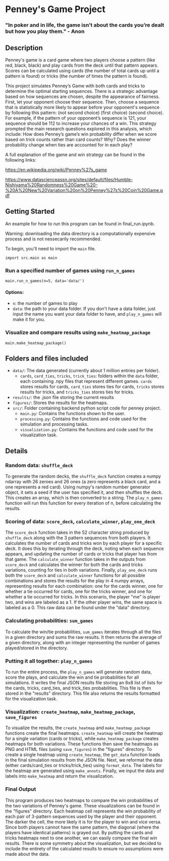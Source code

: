 # Penney's Game Project

###  "In poker and in life, the game isn’t about the cards you’re dealt but how you play them." - Anon

## Description
Penney's game is a card game where two players choose a pattern (like red, black, black) and play cards from the deck until that pattern appears. Scores can be calculated using cards (the number of total cards up until a pattern is found) or tricks (the number of times the pattern is found).

This project simulates Penney’s Game with both cards and tricks to determine the optimal starting sequences. There is a strategic advantage based on how sequences are chosen, despite the appearance of fairness. First, let your opponent choose their sequence. Then, choose a sequence that is statistically more likely to appear before your opponent's sequence by following this pattern: (not second choice) (first choice) (second choice). For example, if the pattern of your opponent’s sequence is 121, your sequence should be 112 to increase your chances of a win. This strategy prompted the main research questions explored in this analysis, which include:
How does Penney’s game’s win probability differ when we score based on trick counts rather than card counts? Why?
Does the winner probability change when ties are accounted for in each play?

A full explanation of the game and win strategy can be found in the following links:

https://en.wikipedia.org/wiki/Penney%27s_game

https://www.datascienceassn.org/sites/default/files/Humble-Nishiyama%20Randomness%20Game%20-%20A%20New%20Variation%20on%20Penney%27s%20Coin%20Game.pdf


## Getting Started

An example for how to run this program can be found in final_run.ipynb.

Warning: downloading the data directory is a computationally expensive process and is not nessecarily recommended.

To begin, you'll need to import the `main` file.
```
import src.main as main
```

### Run a specified number of games using `run_n_games`
```
main.run_n_games(n=5, data='data/')
```
#### Options:
- `n`: the number of games to play
- `data`: the path to your data folder. If you don't have a data folder, just input the name you want your data folder to have, and `play_n_games` will make it for you.

### Visualize and compare results using `make_heatmap_package`

```
main.make_heatmap_package()
```

## Folders and files included
- `data/`: The data generated (currently about 1 million entries per folder).
    - `cards`, `card_ties`, `tricks`, `trick_ties`: folders within the `data` folder, each containing .npy files that represent different games. `cards` stores results for cards, `card_ties` stores ties for cards, `tricks` stores results for tricks, and `tricks_ties` stores ties for tricks.
- `results/`: the .json file storing the current results
- `figures/`: Stores the results for the heatmaps.
- `src/`: Folder containing backend python script code for penney project.
    - `main.py`: Contains the functions shown to the user.
    - `processing.py`: Contains the functions and code used for the simulation and processing tasks.
    - `visualization.py`: Contains the functions and code used for the visualization task.

## Details

### Random data: `shuffle_deck`
To generate the random decks, the `shuffle_deck` function creates a numpy ndarray with 26 zeroes and 26 ones (a zero represents a black card, and a one represents a red card). Using numpy's random number generator object, it sets a seed if the user has specified it, and then shuffles the deck. This creates an array, which is then converted to a string.  The `play_n_games` function will run this function for every iteration of n, before calculating the results.

### Scoring of data: `score_deck`, `calculate_winner`, `play_one_deck`
The `score_deck` function takes in the 52 character string produced by `shuffle_deck` along with the 3 pattern sequences from both players. It calculates the number of cards and tricks won by each player for a specific deck. It does this by iterating through the deck, noting when each sequence appears, and updating the number of cards or tricks that player has from that game. The `calculate_winner` function takes in the outputs from `score_deck` and calculates the winner for both the cards and tricks variations, counting for ties in both variations. Finally, `play_one_deck` runs both the `score_deck` and `calculate_winner` functions for all possible combinations and stores the results for the play in 4 numpy arrays, representing results for each combination: one for the cards winner, one for whether a tie occurred for cards, one for the tricks winner, and one for whether a tie occurred for tricks. In this scenario, the player "me" is player two, and wins are labeled as a 1. If the other player wins, the same space is labeled as a 0. This raw data can be found under the "data" directory.

### Calculating probabilities: `sum_games`
To calculate the win/tie probabilities, `sum_games` iterates through all the files in a given directory and sums the raw results. It then returns the average of a given directory, along with an integer representing the number of games played/stored in the directory.

### Putting it all together: `play_n_games`
To run the entire process, the `play_n_games` will generate random data, score the plays, and calculate the win and tie probabilities for all simulations. It writes the final JSON results file storing an 8x8 list of lists for the cards, tricks, card_ties, and trick_ties probabilities. This file is then stored in the "results" directory. This file also returns the results formatted for the visualization task.

### Visualization: `create_heatmap`, `make_heatmap_package`, `save_figures`
To visualize the results, the `create_heatmap` and `make_heatmap_package` functions create the final heatmaps. `create_heatmap` will create the heatmap for a single variation (cards or tricks), while `make_heatmap_package` creates heatmaps for both variations. These functions then save the heatmaps as PNG and HTML files (using `save_figures`) in the "figures" directory. To create a single heatmap using `create_heatmap`, the `get_data` function loads in the final simulation results from the JSON file. Next, we reformat the data (either cards/card_ties or tricks/trick_ties) using `format_data`. The labels for the heatmap are generated using `make_annots`. Finally, we input the data and labels into `make_heatmap` and return the visualization.

### Final Output
This program produces two heatmaps to compare the win probabilities of the two variations of Penney's game. These visualizations can be found in the "figures" directory. Each heatmap cell represents the win probability of each pair of 3-pattern sequences used by the player and their opponent. The darker the cell, the more likely it is for the player to win and vice versa. Since both players cannot have the same pattern, the diagonal (where the players have identical patterns) is grayed out. By putting the cards and tricks heatmaps next to one another, we can easily compare the final win results. There is some symmetry about the visualization, but we decided to include the entirety of the calculated results to ensure no assumptions were made about the data.
